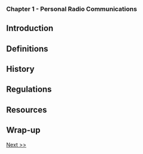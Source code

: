 ### Chapter 1 - Personal Radio Communications

## Introduction
## Definitions
## History
## Regulations
## Resources
## Wrap-up

[Next >>](030-chapter-02.md)

